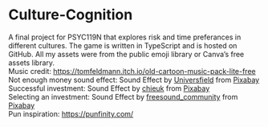 # Culture-Cognition

A final project for PSYC119N that explores risk and time preferances in different cultures.
The game is written in TypeScript and is hosted on GitHub. All my assets were from the public emoji library or Canva’s free assets library.
<br>Music credit: https://tomfeldmann.itch.io/old-cartoon-music-pack-lite-free
<br>Not enough money sound effect: Sound Effect by <a href="https://pixabay.com/users/universfield-28281460/?utm_source=link-attribution&utm_medium=referral&utm_campaign=music&utm_content=206492">Universfield</a> from <a href="https://pixabay.com//?utm_source=link-attribution&utm_medium=referral&utm_campaign=music&utm_content=206492">Pixabay</a>
<br>Successful investment: Sound Effect by <a href="https://pixabay.com/users/chieuk-46505609/?utm_source=link-attribution&utm_medium=referral&utm_campaign=music&utm_content=257878">chieuk</a> from <a href="https://pixabay.com//?utm_source=link-attribution&utm_medium=referral&utm_campaign=music&utm_content=257878">Pixabay</a>
<br>Selecting an investment: Sound Effect by <a href="https://pixabay.com/users/freesound_community-46691455/?utm_source=link-attribution&utm_medium=referral&utm_campaign=music&utm_content=98269">freesound_community</a> from <a href="https://pixabay.com//?utm_source=link-attribution&utm_medium=referral&utm_campaign=music&utm_content=98269">Pixabay</a>
<br>Pun inspiration: https://punfinity.com/